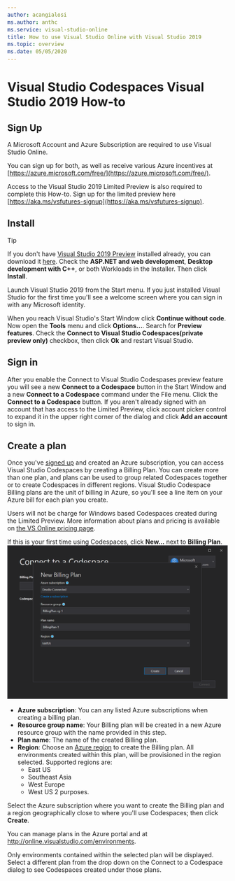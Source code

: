 ```yaml
---
author: acangialosi
ms.author: anthc
ms.service: visual-studio-online
title: How to use Visual Studio Online with Visual Studio 2019
ms.topic: overview
ms.date: 05/05/2020
---
```


# Visual Studio Codespaces Visual Studio 2019 How-to

## Sign Up

A Microsoft Account and Azure Subscription are required to use Visual Studio Online.

You can sign up for both, as well as receive various Azure incentives at [https://azure.microsoft.com/free/](https://azure.microsoft.com/free/).

Access to the Visual Studio 2019 Limited Preview is also required to complete this How-to. Sign up for the limited preview here [https://aka.ms/vsfutures-signup](https://aka.ms/vsfutures-signup).

## Install

> [!TIP]
> If you don't have [Visual Studio 2019 Preview](http://aka.ms/vspreview) installed already, you can download it [here](http://aka.ms/vspreview). Check the **ASP.NET and web development**, **Desktop development with C++**, or both Workloads in the Installer. Then click **Install**.

Launch Visual Studio 2019 from the Start menu. If you just installed Visual Studio for the first time you'll see a welcome screen where you can sign in with any Microsoft identity.

When you reach Visual Studio's Start Window click **Continue without code**. Now open the **Tools** menu and click **Options...**. Search for **Preview features**. Check the **Connect to Visual Studio Codespaces(private preview only)** checkbox, then click **Ok** and restart Visual Studio.

## Sign in

After you enable the Connect to Visual Studio Codespases preview feature you will see a new **Connect to a Codespace** button in the Start Window and a new **Connect to a Codespace** command under the File menu. Click the **Connect to a Codespace** button. If you aren't already signed with an account that has access to the Limited Preview, click account picker control to expand it in the upper right corner of the dialog and click **Add an account** to sign in.

## Create a plan

Once you've [signed up](#sign-up) and created an Azure subscription, you can access Visual Studio Codespaces by creating a Billing Plan. You can create more than one plan, and plans can be used to group related Codespaces together or to create Codespaces in different regions. Visual Studio Codespace Billing plans are the unit of billing in Azure, so you'll see a line item on your Azure bill for each plan you create.

Users will not be charge for Windows based Codespaces created during the Limited Preview. More information about plans and pricing is available on [the VS Online pricing page](https://aka.ms/vso-pricing).

If this is your first time using Codespaces, click **New...** next to **Billing Plan**. 
![Create a billing plan](../images/vside-quickstart-01.png)

- **Azure subscription**: You can any listed Azure subscriptions when creating a billing plan. 
- **Resource group name**: Your Billing plan will be created in a new Azure resource group with the name provided in this step.
- **Plan name**: The name of the created Billing plan. 
- **Region**: Choose an [Azure region](https://azure.microsoft.com/global-infrastructure/regions/) to create the Billing plan. All environments created within this plan, will be provisioned in the region selected. Supported regions are:
  - East US
  - Southeast Asia
  - West Europe
  - West US 2
purposes.

Select the Azure subscription where you want to create the Billing plan and a region geographically close to where you'll use Codespaces; then click **Create**.

You can manage plans in the Azure portal and at http://online.visualstudio.com/environments.

Only environments contained within the selected plan will be displayed. Select a different plan from the drop down on the Connect to a Codespace dialog to see Codespaces created under those plans.

